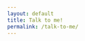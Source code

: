 ```yaml
---
layout: default
title: Talk to me!
permalink: /talk-to-me/
---
```


<link rel="stylesheet" href="https://npm-scalableminds.s3.eu-central-1.amazonaws.com/@scalableminds/chatroom@0.12.0/dist/Chatroom.css" />

<div class="chat-container"></div>
<script src="https://npm-scalableminds.s3.eu-central-1.amazonaws.com/@scalableminds/chatroom@0.12.0/dist/Chatroom.js"/></script>
<script type="text/javascript">
  var chatroom = new window.Chatroom({
    host: "http://35.234.92.248",
    title: "Chat with BoulderBot",
    container: document.querySelector(".chat-container"),
    welcomeMessage: "Hi, I am BoulderBot. How may I help you?",
    speechRecognition: "en-US",
    voiceLang: "en-US"
  });
  chatroom.openChat();
</script>
